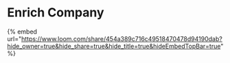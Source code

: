 # Enrich Company

{% embed url="https://www.loom.com/share/454a389c716c49518470478d94190dab?hide_owner=true&hide_share=true&hide_title=true&hideEmbedTopBar=true" %}

